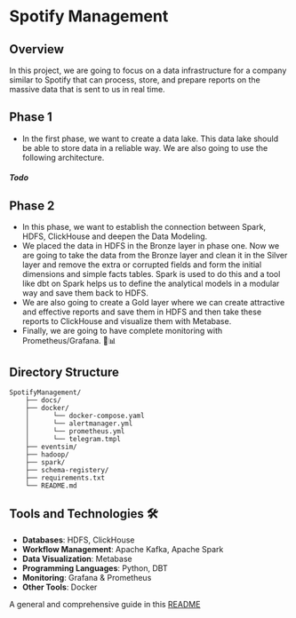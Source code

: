 # Spotify Management
## Overview
In this project, we are going to focus on a data infrastructure for a company similar to Spotify that can process, store, and prepare reports on the massive data that is sent to us in real time.

## Phase 1
- In the first phase, we want to create a data lake. This data lake should be able to store data in a reliable way. We are also going to use the following architecture.
##### Todo
## Phase 2
- In this phase, we want to establish the connection between Spark, HDFS, ClickHouse and deepen the Data Modeling.
- We placed the data in HDFS in the Bronze layer in phase one. Now we are going to take the data from the Bronze layer and clean it in the Silver layer and remove the extra or corrupted fields and form the initial dimensions and simple facts tables. Spark is used to do this and a tool like dbt on Spark helps us to define the analytical models in a modular way and save them back to HDFS.
- We are also going to create a Gold layer where we can create attractive and effective reports and save them in HDFS and then take these reports to ClickHouse and visualize them with Metabase.
- Finally, we are going to have complete monitoring with Prometheus/Grafana. 🚀📊

## Directory Structure
    SpotifyManagement/
        ├── docs/
        ├── docker/
        │      └── docker-compose.yaml
        │      └── alertmanager.yml
        │      └── prometheus.yml
        │      └── telegram.tmpl
        ├── eventsim/
        ├── hadoop/
        ├── spark/
        ├── schema-registery/ 
        ├── requirements.txt
        └── README.md

## Tools and Technologies 🛠
- **Databases**: HDFS, ClickHouse
- **Workflow Management**: Apache Kafka, Apache Spark
- **Data Visualization**: Metabase
- **Programming Languages**: Python, DBT
- **Monitoring**: Grafana & Prometheus
- **Other Tools**: Docker

A general and comprehensive guide in this [README](guide.md)
